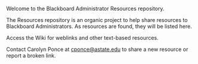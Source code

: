 Welcome to the Blackboard Administrator Resources repository. 

The Resources repository is an organic project to help share resources to Blackboard Administrators. As resources are found, they will be listed here. 

Access the Wiki for weblinks and other text-based resources.
     
     
Contact Carolyn Ponce at cponce@astate.edu to share a new resource or report a broken link. 
